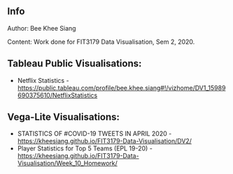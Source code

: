 Info
-
Author: Bee Khee Siang

Content: Work done for FIT3179 Data Visualisation, Sem 2, 2020.


Tableau Public Visualisations:
- 
- Netflix Statistics - https://public.tableau.com/profile/bee.khee.siang#!/vizhome/DV1_15989690375610/NetflixStatistics
 
 
Vega-Lite Visualisations:
- 
- STATISTICS OF #COVID-19 TWEETS IN APRIL 2020 - https://kheesiang.github.io/FIT3179-Data-Visualisation/DV2/
- Player Statistics for Top 5 Teams (EPL 19-20) - https://kheesiang.github.io/FIT3179-Data-Visualisation/Week_10_Homework/
